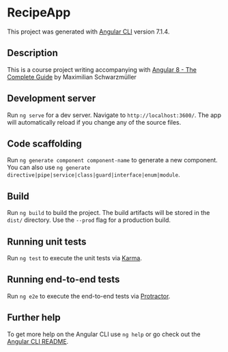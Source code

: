 # RecipeApp

This project was generated with [Angular CLI](https://github.com/angular/angular-cli) version 7.1.4.

## Description

This is a course project writing accompanying with [Angular 8 - The Complete Guide](https://www.udemy.com/course/the-complete-guide-to-angular-2) by Maximilian Schwarzmüller

## Development server

Run `ng serve` for a dev server. Navigate to `http://localhost:3600/`. The app will automatically reload if you change any of the source files.

## Code scaffolding

Run `ng generate component component-name` to generate a new component. You can also use `ng generate directive|pipe|service|class|guard|interface|enum|module`.

## Build

Run `ng build` to build the project. The build artifacts will be stored in the `dist/` directory. Use the `--prod` flag for a production build.

## Running unit tests

Run `ng test` to execute the unit tests via [Karma](https://karma-runner.github.io).

## Running end-to-end tests

Run `ng e2e` to execute the end-to-end tests via [Protractor](http://www.protractortest.org/).

## Further help

To get more help on the Angular CLI use `ng help` or go check out the [Angular CLI README](https://github.com/angular/angular-cli/blob/master/README.md).
